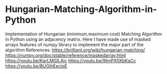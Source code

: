 # Hungarian-Matching-Algorithm-in-Python
Implementation of Hungarian (minimum,maximum cost) Matching Algorithm in Python using an adjacency matrix.
Here I have made use of masked arrays features of numpy library to implement the major part of the algorithm
References:
https://brilliant.org/wiki/hungarian-matching/
https://numpy.org/doc/stable/reference/maskedarray.html
https://youtu.be/KarLMGILAjc
https://youtu.be/WmPX0XbKaCc
https://youtu.be/BUGIhEecipE


